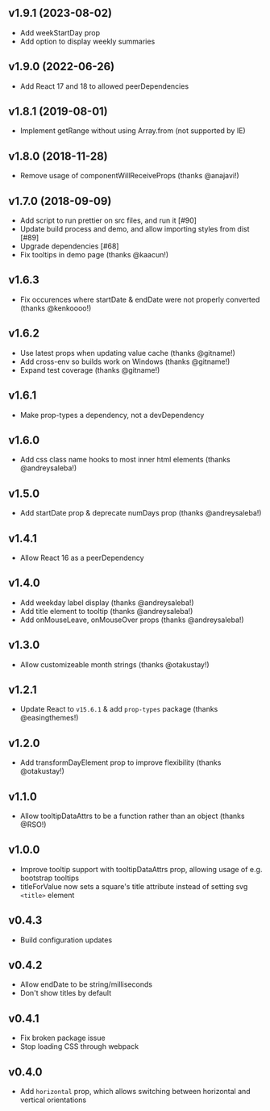 ## v1.9.1 (2023-08-02)

- Add weekStartDay prop
- Add option to display weekly summaries

## v1.9.0 (2022-06-26)

- Add React 17 and 18 to allowed peerDependencies

## v1.8.1 (2019-08-01)

- Implement getRange without using Array.from (not supported by IE)

## v1.8.0 (2018-11-28)

- Remove usage of componentWillReceiveProps (thanks @anajavi!)

## v1.7.0 (2018-09-09)

- Add script to run prettier on src files, and run it [#90]
- Update build process and demo, and allow importing styles from dist [#89]
- Upgrade dependencies [#68]
- Fix tooltips in demo page (thanks @kaacun!)

## v1.6.3

- Fix occurences where startDate & endDate were not properly converted (thanks @kenkoooo!)

## v1.6.2

- Use latest props when updating value cache (thanks @gitname!)
- Add cross-env so builds work on Windows (thanks @gitname!)
- Expand test coverage (thanks @gitname!)

## v1.6.1

- Make prop-types a dependency, not a devDependency

## v1.6.0

- Add css class name hooks to most inner html elements (thanks @andreysaleba!)

## v1.5.0

- Add startDate prop & deprecate numDays prop (thanks @andreysaleba!)

## v1.4.1

- Allow React 16 as a peerDependency

## v1.4.0

- Add weekday label display (thanks @andreysaleba!)
- Add title element to tooltip (thanks @andreysaleba!)
- Add onMouseLeave, onMouseOver props (thanks @andreysaleba!)

## v1.3.0

- Allow customizeable month strings (thanks @otakustay!)

## v1.2.1

- Update React to `v15.6.1` & add `prop-types` package (thanks @easingthemes!)

## v1.2.0

- Add transformDayElement prop to improve flexibility (thanks @otakustay!)

## v1.1.0

- Allow tooltipDataAttrs to be a function rather than an object (thanks @RSO!)

## v1.0.0

- Improve tooltip support with tooltipDataAttrs prop, allowing usage of e.g. bootstrap tooltips
- titleForValue now sets a square's title attribute instead of setting svg `<title>` element

## v0.4.3

- Build configuration updates

## v0.4.2

- Allow endDate to be string/milliseconds
- Don't show titles by default

## v0.4.1

- Fix broken package issue
- Stop loading CSS through webpack

## v0.4.0

- Add `horizontal` prop, which allows switching between horizontal and vertical orientations
